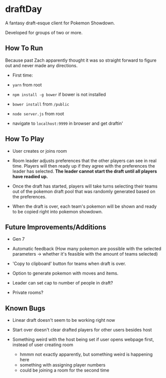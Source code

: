 # draftDay

A fantasy draft-esque client for Pokemon Showdown.

Developed for groups of two or more.

## How To Run

Because past Zach apparently thought it was so straight forward to figure out and never made any directions.

- First time:
 - `yarn` from root
 - `npm install -g bower` if bower is not installed
 - `bower install` from `/public`

- `node server.js` from root
- navigate to `localhost:9999` in browser and get draftin'

## How To Play

- User creates or joins room

- Room leader adjusts preferences that the other players can see in real time. Players will then ready up if they agree with the preferences the leader has selected. <b>The leader cannot start the draft until all players have readied up.</b>

- Once the draft has started, players will take turns selecting their teams out of the pokemon draft pool that was randomly generated based on the preferences.

- When the draft is over, each team's pokemon will be shown and ready to be copied right into pokemon showdown.

## Future Improvements/Additions

- Gen 7

- Automatic feedback (How many pokemon are possible with the selected parameters -> whether it's feasible with the amount of teams
selected)

- 'Copy to clipboard' button for teams when draft is over.

- Option to generate pokemon with moves and items.

- Leader can set cap to number of people in draft?

- Private rooms?

## Known Bugs

- Linear draft doesn't seem to be working right now

- Start over doesn't clear drafted players for other users besides host

- Something weird with the host being set if user opens webpage first, instead of user creating room
    - hmmm not exactly apparently, but something weird is happening here
    - something with assigning player numbers
    - could be joining a room for the second time